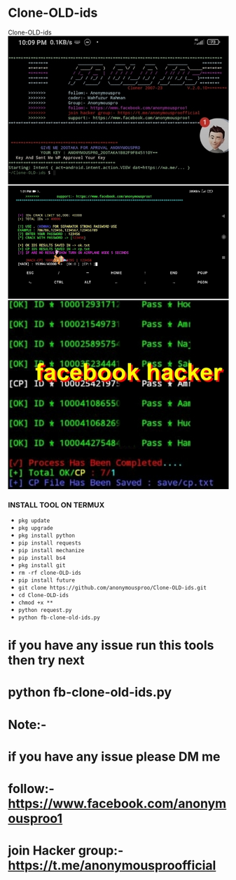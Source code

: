 # Clone-OLD-ids
Clone-OLD-ids 
<br>
<img src="https://github.com/anonymousproo/Clone-OLD-ids/blob/main/images/3333.jpg">
<img src="https://github.com/anonymousproo/Clone-OLD-ids/blob/main/images/22222.jpg">
<img src="https://github.com/anonymousproo/Clone-OLD-ids/blob/main/images/111.jpg">

### INSTALL TOOL ON TERMUX
 - `pkg update`
 - `pkg upgrade`
 - `pkg install python`
 - `pip install requests`
 - `pip install mechanize`
 - `pip install bs4`
 - `pkg install git`
 - `rm -rf clone-OLD-ids`
 - `pip install future`
 - `git clone https://github.com/anonymousproo/Clone-OLD-ids.git`
 - `cd Clone-OLD-ids`
 - `chmod +x **`
 - `python request.py`
 -  `python fb-clone-old-ids.py`
# if you have any issue run this tools then try next
# python fb-clone-old-ids.py
# Note:- 
# if you have any issue please DM me 
# follow:- https://www.facebook.com/anonymousproo1
# join Hacker group:- https://t.me/anonymousproofficial
